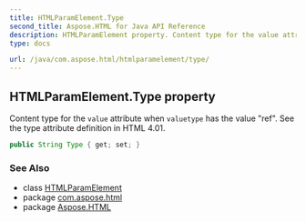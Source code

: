 ```yaml
---
title: HTMLParamElement.Type
second_title: Aspose.HTML for Java API Reference
description: HTMLParamElement property. Content type for the value attribute when valuetype has the value ref. See the type attribute definition in HTML 4.01
type: docs

url: /java/com.aspose.html/htmlparamelement/type/
---
```

## HTMLParamElement.Type property

Content type for the `value` attribute when `valuetype` has the value "ref". See the type attribute definition in HTML 4.01.

```java
public String Type { get; set; }
```

### See Also

* class [HTMLParamElement](../)
* package [com.aspose.html](../../../com.aspose.html/)
* package [Aspose.HTML](../../../)
